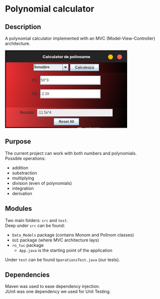# Polynomial calculator

## Description
A polynomial calculator implemented with an MVC (Model-View-Controller) architecture.

![polynomial_calculator](./Media/polynomial_calc.png)

## Purpose
The current project can work with both numbers and polynomials.  
Possible operations:
- addition
- substraction
- multiplying
- division (even of polynomials)
- integration
- derivation

## Modules
Two main folders: `src` and `test`.  
Deep under `src` can be found:
- `Data_Models` package (contains Monom and Polinom classes)
- `GUI` package (where MVC architecture lays)
- `ro_tuc` package
  - `App.java` is the starting point of the application

Under `test` can be found `OperationsTest.java` (our tests).

## Dependencies
Maven was used to ease dependency injection.  
JUnit was one dependency we used for Unit Testing.